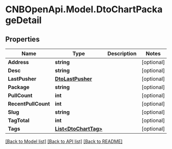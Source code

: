 # CNBOpenApi.Model.DtoChartPackageDetail

## Properties

Name | Type | Description | Notes
------------ | ------------- | ------------- | -------------
**Address** | **string** |  | [optional] 
**Desc** | **string** |  | [optional] 
**LastPusher** | [**DtoLastPusher**](DtoLastPusher.md) |  | [optional] 
**Package** | **string** |  | [optional] 
**PullCount** | **int** |  | [optional] 
**RecentPullCount** | **int** |  | [optional] 
**Slug** | **string** |  | [optional] 
**TagTotal** | **int** |  | [optional] 
**Tags** | [**List&lt;DtoChartTag&gt;**](DtoChartTag.md) |  | [optional] 

[[Back to Model list]](../../README.md#documentation-for-models) [[Back to API list]](../../README.md#documentation-for-api-endpoints) [[Back to README]](../../README.md)

